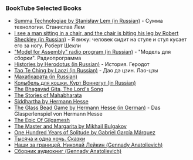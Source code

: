 ### BookTube Selected Books

* [Summa Technologiae by Stanisław Lem (in Russian)](https://booktube.nosocial.net/?v=NSfkgr5TTYM+yPnhdK9touU+YjvTqHfFqEc&sleep=20&loop=false&pos=saved&title=%D0%A1%D1%83%D0%BC%D0%BC%D0%B0+%D1%82%D0%B5%D1%85%D0%BD%D0%BE%D0%BB%D0%BE%D0%B3%D0%B8%D0%B8.+%D0%A1%D1%82%D0%B0%D0%BD%D0%B8%D1%81%D0%BB%D0%B0%D0%B2+%D0%9B%D0%B5%D0%BC&edit=true) - Сумма технологии. Станислав Лем
* [I see a man sitting in a chair, and the chair is biting his leg by Robert Sheckley (in Russian)](https://booktube.nosocial.net/?v=https%3A%2F%2Fwww.youtube.com%2Fwatch%3Fv%3DcX2NGSzCtbk&sleep=20&loop=false&pos=saved&title=%D0%AF+%D0%B2%D0%B8%D0%B6%D1%83%3A+%D1%87%D0%B5%D0%BB%D0%BE%D0%B2%D0%B5%D0%BA+%D1%81%D0%B8%D0%B4%D0%B8%D1%82+%D0%BD%D0%B0+%D1%81%D1%82%D1%83%D0%BB%D0%B5+%D0%B8+%D1%81%D1%82%D1%83%D0%BB+%D0%BA%D1%83%D1%81%D0%B0%D0%B5%D1%82+%D0%B5%D0%B3%D0%BE+%D0%B7%D0%B0+%D0%BD%D0%BE%D0%B3%D1%83.+%D0%A0%D0%BE%D0%B1%D0%B5%D1%80%D1%82+%D0%A8%D0%B5%D0%BA%D0%BB%D0%B8&edit=true) - Я вижу: человек сидит на стуле и стул кусает его за ногу. Роберт Шекли
* ["Model for Assembly" radio program (in Russian)](https://booktube.nosocial.net/?v=PLb-JKoHS0AMAJ1gApOJOxuZoLsGZPLWqc&sleep=30&loop=false&pos=shuffle&title=%22%D0%9C%D0%BE%D0%B4%D0%B5%D0%BB%D1%8C+%D0%B4%D0%BB%D1%8F+%D1%81%D0%B1%D0%BE%D1%80%D0%BA%D0%B8%22.+%D0%A0%D0%B0%D0%B4%D0%B8%D0%BE%D0%BF%D1%80%D0%BE%D0%B3%D1%80%D0%B0%D0%BC%D0%BC%D0%B0&edit=true) - "Модель для сборки". Радиопрограмма
* [Histories by Herodotus (in Russian)](https://booktube.nosocial.net/?v=PLQ7iliSaUiA_KHmGhRd4HpuuPM37UGSE_&sleep=20&loop=false&pos=saved&title=%D0%98%D1%81%D1%82%D0%BE%D1%80%D0%B8%D1%8F.+%D0%93%D0%B5%D1%80%D0%BE%D0%B4%D0%BE%D1%82&edit=true) - История. Геродот
* [Tao Te Ching by Laozi (in Russian)](https://booktube.nosocial.net/?v=https%3A%2F%2Fwww.youtube.com%2Fwatch%3Fv%3DgKg0W5Un0PI&sleep=20&loop=false&pos=saved&title=%D0%94%D0%B0%D0%BE+%D0%B4%D1%8D+%D1%86%D0%B7%D0%B8%D0%BD.+%D0%9B%D0%B0%D0%BE-%D1%86%D0%B7%D1%8B&edit=true) - Дао дэ цзин. Лао-цзы
* [Махабхарата (in Russian)](https://booktube.nosocial.net/?v=PLjPg58THfX_yQrAgXoShepHoDLtOVeKWh&sleep=20&loop=false&pos=saved&title=%D0%9C%D0%B0%D1%85%D0%B0%D0%B1%D1%85%D0%B0%D1%80%D0%B0%D1%82%D0%B0&edit=true)
* [Колыбель для кошки. Курт Воннегут (in Russian)](https://booktube.nosocial.net/?v=ZQwrt4R4XDw&sleep=20&loop=false&pos=saved&title=%D0%9A%D0%BE%D0%BB%D1%8B%D0%B1%D0%B5%D0%BB%D1%8C+%D0%B4%D0%BB%D1%8F+%D0%BA%D0%BE%D1%88%D0%BA%D0%B8.+%D0%9A%D1%83%D1%80%D1%82+%D0%92%D0%BE%D0%BD%D0%BD%D0%B5%D0%B3%D1%83%D1%82&edit=true)
* [The Bhagavad Gita, The Lord's Song](https://booktube.nosocial.net/?v=IIEJNUO1BoQ&sleep=15&loop=false&pos=saved&title=The+Bhagavad+Gita%2C+The+Lord%27s+Song&edit=true)
* [The Stories of Mahabharata](https://booktube.nosocial.net/?v=PLAQ6vzFKj_1uqRv3OCX-Elexz9C8vfENs&sleep=20&loop=false&pos=saved&title=The+Stories+of+Mahabharata&edit=true)
* [Siddhartha by Hermann Hesse](https://booktube.nosocial.net/?v=vS4ble0Uznk&sleep=20&loop=false&pos=saved&title=Siddhartha+By+Hermann+Hesse&edit=true)
* [The Glass Bead Game by Hermann Hesse (in German)](https://booktube.nosocial.net/?v=PLe7ZwSHgdjYJdfNOkOrHznkN2yyT5eJpm&sleep=20&loop=false&pos=saved&title=Das+Glasperlenspiel+von+Hermann+Hesse&edit=true) - Das Glasperlenspiel von Hermann Hesse
* [The Epic Of Gilgamesh](https://booktube.nosocial.net/?v=X35eeaG9W98&sleep=20&loop=false&pos=saved&title=The+Epic+Of+Gilgamesh&edit=true)
* [The Master and Margarita by Mikhail Bulgakov](https://booktube.nosocial.net/?v=PL-lY2fdb59Of61NGdOmXUagd0f1B_RUXC&sleep=20&loop=false&pos=saved&title=The+Master+and+Margarita+by+Mikhail+Bulgakov&edit=true)
* [One Hundred Years of Solitude by Gabriel García Márquez](https://booktube.nosocial.net/?v=HeyRm9WubQ0+6OpKJYYvooE&sleep=20&loop=false&pos=saved&title=One+Hundred+Years+of+Solitude.+Gabriel+García+Márquez&edit=true)
* [Тысяча и одна ночь. Сказки](https://booktube.nosocial.net/?v=PL5E0m9KbufwZlALCgXRHyoE99VeORMmzr&sleep=30&loop=false&pos=shuffle&title=%D0%A2%D1%8B%D1%81%D1%8F%D1%87%D0%B0+%D0%B8+%D0%BE%D0%B4%D0%BD%D0%B0+%D0%BD%D0%BE%D1%87%D1%8C.+%D0%A1%D0%BA%D0%B0%D0%B7%D0%BA%D0%B8&edit=true)
* [Наши за границей. Николай Лейкин (Gennady Anatolievich)](https://booktube.nosocial.net/?v=-H3IjANl0V4+BR0k8I8i28U&sleep=30&loop=false&pos=saved&title=%D0%9D%D0%B0%D1%88%D0%B8+%D0%B7%D0%B0+%D0%B3%D1%80%D0%B0%D0%BD%D0%B8%D1%86%D0%B5%D0%B9.+%D0%9D%D0%B8%D0%BA%D0%BE%D0%BB%D0%B0%D0%B9+%D0%9B%D0%B5%D0%B9%D0%BA%D0%B8%D0%BD+%28Gennady+Anatolievich%29&edit=true)
* [Сборник аудиокниг (Gennady Anatolievich)](https://booktube.nosocial.net/?v=PLTMnNOWf9hrpvVf_1JksytDPOmjh0JJpE&sleep=30&loop=false&pos=shuffle&title=%D0%A1%D0%B1%D0%BE%D1%80%D0%BD%D0%B8%D0%BA+%D0%B0%D1%83%D0%B4%D0%B8%D0%BE%D0%BA%D0%BD%D0%B8%D0%B3+%28Gennady+Anatolievich%29&edit=true)